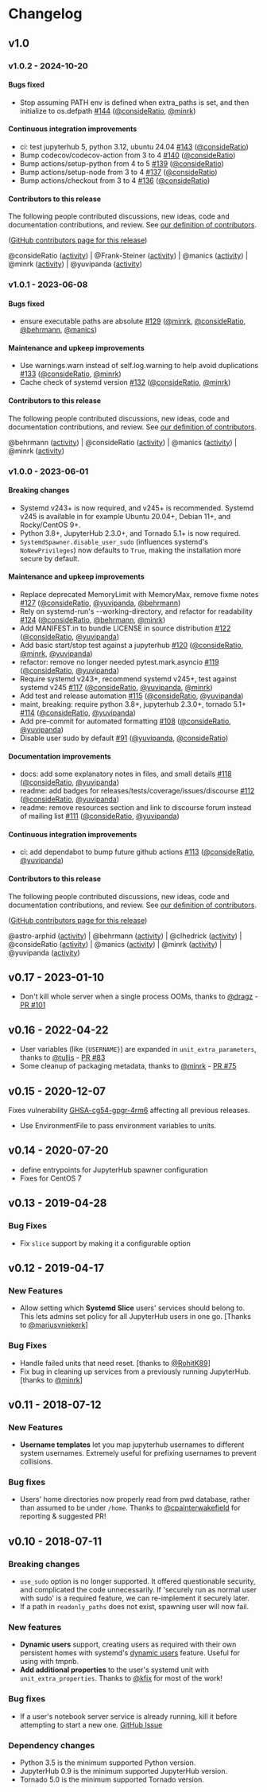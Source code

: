 # Changelog

## v1.0

### v1.0.2 - 2024-10-20

#### Bugs fixed

- Stop assuming PATH env is defined when extra_paths is set, and then initialize to os.defpath [#144](https://github.com/jupyterhub/systemdspawner/pull/144) ([@consideRatio](https://github.com/consideRatio), [@minrk](https://github.com/minrk))

#### Continuous integration improvements

- ci: test jupyterhub 5, python 3.12, ubuntu 24.04 [#143](https://github.com/jupyterhub/systemdspawner/pull/143) ([@consideRatio](https://github.com/consideRatio))
- Bump codecov/codecov-action from 3 to 4 [#140](https://github.com/jupyterhub/systemdspawner/pull/140) ([@consideRatio](https://github.com/consideRatio))
- Bump actions/setup-python from 4 to 5 [#139](https://github.com/jupyterhub/systemdspawner/pull/139) ([@consideRatio](https://github.com/consideRatio))
- Bump actions/setup-node from 3 to 4 [#137](https://github.com/jupyterhub/systemdspawner/pull/137) ([@consideRatio](https://github.com/consideRatio))
- Bump actions/checkout from 3 to 4 [#136](https://github.com/jupyterhub/systemdspawner/pull/136) ([@consideRatio](https://github.com/consideRatio))

#### Contributors to this release

The following people contributed discussions, new ideas, code and documentation contributions, and review.
See [our definition of contributors](https://github-activity.readthedocs.io/en/latest/#how-does-this-tool-define-contributions-in-the-reports).

([GitHub contributors page for this release](https://github.com/jupyterhub/systemdspawner/graphs/contributors?from=2023-06-08&to=2024-10-20&type=c))

@consideRatio ([activity](https://github.com/search?q=repo%3Ajupyterhub%2Fsystemdspawner+involves%3AconsideRatio+updated%3A2023-06-08..2024-10-20&type=Issues)) | @Frank-Steiner ([activity](https://github.com/search?q=repo%3Ajupyterhub%2Fsystemdspawner+involves%3AFrank-Steiner+updated%3A2023-06-08..2024-10-20&type=Issues)) | @manics ([activity](https://github.com/search?q=repo%3Ajupyterhub%2Fsystemdspawner+involves%3Amanics+updated%3A2023-06-08..2024-10-20&type=Issues)) | @minrk ([activity](https://github.com/search?q=repo%3Ajupyterhub%2Fsystemdspawner+involves%3Aminrk+updated%3A2023-06-08..2024-10-20&type=Issues)) | @yuvipanda ([activity](https://github.com/search?q=repo%3Ajupyterhub%2Fsystemdspawner+involves%3Ayuvipanda+updated%3A2023-06-08..2024-10-20&type=Issues))

### v1.0.1 - 2023-06-08

#### Bugs fixed

- ensure executable paths are absolute [#129](https://github.com/jupyterhub/systemdspawner/pull/129) ([@minrk](https://github.com/minrk), [@consideRatio](https://github.com/consideRatio), [@behrmann](https://github.com/behrmann), [@manics](https://github.com/manics))

#### Maintenance and upkeep improvements

- Use warnings.warn instead of self.log.warning to help avoid duplications [#133](https://github.com/jupyterhub/systemdspawner/pull/133) ([@consideRatio](https://github.com/consideRatio), [@minrk](https://github.com/minrk))
- Cache check of systemd version [#132](https://github.com/jupyterhub/systemdspawner/pull/132) ([@consideRatio](https://github.com/consideRatio), [@minrk](https://github.com/minrk))

#### Contributors to this release

The following people contributed discussions, new ideas, code and documentation contributions, and review.
See [our definition of contributors](https://github-activity.readthedocs.io/en/latest/#how-does-this-tool-define-contributions-in-the-reports).

@behrmann ([activity](https://github.com/search?q=repo%3Ajupyterhub%2Fsystemdspawner+involves%3Abehrmann+updated%3A2023-06-01..2023-06-08&type=Issues)) | @consideRatio ([activity](https://github.com/search?q=repo%3Ajupyterhub%2Fsystemdspawner+involves%3AconsideRatio+updated%3A2023-06-01..2023-06-08&type=Issues)) | @manics ([activity](https://github.com/search?q=repo%3Ajupyterhub%2Fsystemdspawner+involves%3Amanics+updated%3A2023-06-01..2023-06-08&type=Issues)) | @minrk ([activity](https://github.com/search?q=repo%3Ajupyterhub%2Fsystemdspawner+involves%3Aminrk+updated%3A2023-06-01..2023-06-08&type=Issues))

### v1.0.0 - 2023-06-01

#### Breaking changes

- Systemd v243+ is now required, and v245+ is recommended. Systemd v245 is
  available in for example Ubuntu 20.04+, Debian 11+, and Rocky/CentOS 9+.
- Python 3.8+, JupyterHub 2.3.0+, and Tornado 5.1+ is now required.
- `SystemdSpawner.disable_user_sudo` (influences systemd's `NoNewPrivileges`)
  now defaults to `True`, making the installation more secure by default.

#### Maintenance and upkeep improvements

- Replace deprecated MemoryLimit with MemoryMax, remove fixme notes [#127](https://github.com/jupyterhub/systemdspawner/pull/127) ([@consideRatio](https://github.com/consideRatio), [@yuvipanda](https://github.com/yuvipanda), [@behrmann](https://github.com/behrmann))
- Rely on systemd-run's --working-directory, and refactor for readability [#124](https://github.com/jupyterhub/systemdspawner/pull/124) ([@consideRatio](https://github.com/consideRatio), [@behrmann](https://github.com/behrmann), [@minrk](https://github.com/minrk))
- Add MANIFEST.in to bundle LICENSE in source distribution [#122](https://github.com/jupyterhub/systemdspawner/pull/122) ([@consideRatio](https://github.com/consideRatio), [@yuvipanda](https://github.com/yuvipanda))
- Add basic start/stop test against a jupyterhub [#120](https://github.com/jupyterhub/systemdspawner/pull/120) ([@consideRatio](https://github.com/consideRatio), [@minrk](https://github.com/minrk), [@yuvipanda](https://github.com/yuvipanda))
- refactor: remove no longer needed pytest.mark.asyncio [#119](https://github.com/jupyterhub/systemdspawner/pull/119) ([@consideRatio](https://github.com/consideRatio), [@yuvipanda](https://github.com/yuvipanda))
- Require systemd v243+, recommend systemd v245+, test against systemd v245 [#117](https://github.com/jupyterhub/systemdspawner/pull/117) ([@consideRatio](https://github.com/consideRatio), [@yuvipanda](https://github.com/yuvipanda), [@minrk](https://github.com/minrk))
- Add test and release automation [#115](https://github.com/jupyterhub/systemdspawner/pull/115) ([@consideRatio](https://github.com/consideRatio), [@yuvipanda](https://github.com/yuvipanda))
- maint, breaking: require python 3.8+, jupyterhub 2.3.0+, tornado 5.1+ [#114](https://github.com/jupyterhub/systemdspawner/pull/114) ([@consideRatio](https://github.com/consideRatio), [@yuvipanda](https://github.com/yuvipanda))
- Add pre-commit for automated formatting [#108](https://github.com/jupyterhub/systemdspawner/pull/108) ([@consideRatio](https://github.com/consideRatio), [@yuvipanda](https://github.com/yuvipanda))
- Disable user sudo by default [#91](https://github.com/jupyterhub/systemdspawner/pull/91) ([@yuvipanda](https://github.com/yuvipanda), [@consideRatio](https://github.com/consideRatio))

#### Documentation improvements

- docs: add some explanatory notes in files, and small details [#118](https://github.com/jupyterhub/systemdspawner/pull/118) ([@consideRatio](https://github.com/consideRatio), [@yuvipanda](https://github.com/yuvipanda))
- readme: add badges for releases/tests/coverage/issues/discourse [#112](https://github.com/jupyterhub/systemdspawner/pull/112) ([@consideRatio](https://github.com/consideRatio), [@yuvipanda](https://github.com/yuvipanda))
- readme: remove resources section and link to discourse forum instead of mailing list [#111](https://github.com/jupyterhub/systemdspawner/pull/111) ([@consideRatio](https://github.com/consideRatio), [@yuvipanda](https://github.com/yuvipanda))

#### Continuous integration improvements

- ci: add dependabot to bump future github actions [#113](https://github.com/jupyterhub/systemdspawner/pull/113) ([@consideRatio](https://github.com/consideRatio), [@yuvipanda](https://github.com/yuvipanda))

#### Contributors to this release

The following people contributed discussions, new ideas, code and documentation contributions, and review.
See [our definition of contributors](https://github-activity.readthedocs.io/en/latest/#how-does-this-tool-define-contributions-in-the-reports).

([GitHub contributors page for this release](https://github.com/jupyterhub/systemdspawner/graphs/contributors?from=2023-01-11&to=2023-06-01&type=c))

@astro-arphid ([activity](https://github.com/search?q=repo%3Ajupyterhub%2Fsystemdspawner+involves%3Aastro-arphid+updated%3A2023-01-11..2023-06-01&type=Issues)) | @behrmann ([activity](https://github.com/search?q=repo%3Ajupyterhub%2Fsystemdspawner+involves%3Abehrmann+updated%3A2023-01-11..2023-06-01&type=Issues)) | @clhedrick ([activity](https://github.com/search?q=repo%3Ajupyterhub%2Fsystemdspawner+involves%3Aclhedrick+updated%3A2023-01-11..2023-06-01&type=Issues)) | @consideRatio ([activity](https://github.com/search?q=repo%3Ajupyterhub%2Fsystemdspawner+involves%3AconsideRatio+updated%3A2023-01-11..2023-06-01&type=Issues)) | @manics ([activity](https://github.com/search?q=repo%3Ajupyterhub%2Fsystemdspawner+involves%3Amanics+updated%3A2023-01-11..2023-06-01&type=Issues)) | @minrk ([activity](https://github.com/search?q=repo%3Ajupyterhub%2Fsystemdspawner+involves%3Aminrk+updated%3A2023-01-11..2023-06-01&type=Issues)) | @yuvipanda ([activity](https://github.com/search?q=repo%3Ajupyterhub%2Fsystemdspawner+involves%3Ayuvipanda+updated%3A2023-01-11..2023-06-01&type=Issues))

## v0.17 - 2023-01-10

- Don't kill whole server when a single process OOMs,
  thanks to [@dragz](https://github.com/dragz) - [PR #101](https://github.com/jupyterhub/systemdspawner/pull/101)

## v0.16 - 2022-04-22

- User variables (like `{USERNAME}`) are expanded in `unit_extra_parameters`,
  thanks to [@tullis](https://github.com/tullis) - [PR #83](https://github.com/jupyterhub/systemdspawner/pull/83)
- Some cleanup of packaging metadata, thanks to [@minrk](https://github.com/minrk) -
  [PR #75](https://github.com/jupyterhub/systemdspawner/pull/75)

## v0.15 - 2020-12-07

Fixes vulnerability [GHSA-cg54-gpgr-4rm6](https://github.com/jupyterhub/systemdspawner/security/advisories/GHSA-cg54-gpgr-4rm6) affecting all previous releases.

- Use EnvironmentFile to pass environment variables to units.

## v0.14 - 2020-07-20

- define entrypoints for JupyterHub spawner configuration
- Fixes for CentOS 7

## v0.13 - 2019-04-28

### Bug Fixes

- Fix `slice` support by making it a configurable option

## v0.12 - 2019-04-17

### New Features

- Allow setting which **Systemd Slice** users' services should belong to.
  This lets admins set policy for all JupyterHub users in one go.
  [Thanks to [@mariusvniekerk](https://github.com/mariusvniekerk)]

### Bug Fixes

- Handle failed units that need reset.
  [thanks to [@RohitK89](https://github.com/RohitK89)]
- Fix bug in cleaning up services from a previously running
  JupyterHub. [thanks to [@minrk](https://github.com/minrk)]

## v0.11 - 2018-07-12

### New Features

- **Username templates** let you map jupyterhub usernames to different system usernames. Extremely
  useful for prefixing usernames to prevent collisions.

### Bug fixes

- Users' home directories now properly read from pwd database, rather than assumed to be under `/home`.
  Thanks to [@cpainterwakefield](https://github.com/cpainterwakefield) for reporting & suggested PR!

## v0.10 - 2018-07-11

### Breaking changes

- `use_sudo` option is no longer supported. It offered questionable security,
  and complicated the code unnecessarily. If 'securely run as normal user with
  sudo' is a required feature, we can re-implement it securely later.
- If a path in `readonly_paths` does not exist, spawning user will now fail.

### New features

- **Dynamic users** support, creating users as required with their own
  persistent homes with systemd's [dynamic users](http://0pointer.net/blog/dynamic-users-with-systemd.html)
  feature. Useful for using with tmpnb.
- **Add additional properties** to the user's systemd unit with `unit_extra_properties`.
  Thanks to [@kfix](https://github.com/kfix) for most of the work!

### Bug fixes

- If a user's notebook server service is already running, kill it before
  attempting to start a new one. [GitHub Issue](https://github.com/jupyterhub/systemdspawner/issues/7)

### Dependency changes

- Python 3.5 is the minimum supported Python version.
- JupyterHub 0.9 is the minimum supported JupyterHub version.
- Tornado 5.0 is the minimum supported Tornado version.
